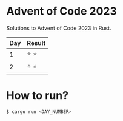 # Advent of Code 2023
Solutions to Advent of Code 2023 in Rust.

| Day | Result        |
|-----|---------------|
| 1   | :star: :star: |
| 2   | :star: :star: |

# How to run?
```bash
$ cargo run <DAY_NUMBER>
```